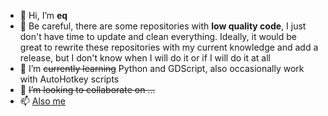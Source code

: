 - 👋 Hi, I’m **eq**
- 👀 Be careful, there are some repositories with **low quality code**, I just don't have time to update and clean everything. Ideally, it would be great to rewrite these repositories with my current knowledge and add a release, but I don't know when I will do it or if I will do it at all
- 🌱 I’m ~~currently learning~~ Python and GDScript, also occasionally work with AutoHotkey scripts
- 💞️ ~~I’m looking to collaborate on ...~~
- 📫 [Also me](http://kyte.bio/eqoffical)
